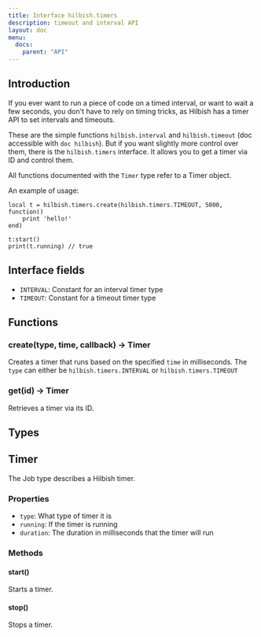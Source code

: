 ```yaml
---
title: Interface hilbish.timers
description: timeout and interval API
layout: doc
menu:
  docs:
    parent: "API"
---
```


## Introduction

If you ever want to run a piece of code on a timed interval, or want to wait
a few seconds, you don't have to rely on timing tricks, as Hilbish has a
timer API to set intervals and timeouts.

These are the simple functions `hilbish.interval` and `hilbish.timeout` (doc
accessible with `doc hilbish`). But if you want slightly more control over
them, there is the `hilbish.timers` interface. It allows you to get
a timer via ID and control them.

All functions documented with the `Timer` type refer to a Timer object.

An example of usage:
```
local t = hilbish.timers.create(hilbish.timers.TIMEOUT, 5000, function()
	print 'hello!'
end)

t:start()
print(t.running) // true
```

## Interface fields
- `INTERVAL`: Constant for an interval timer type
- `TIMEOUT`: Constant for a timeout timer type

## Functions
### create(type, time, callback) -> <a href="/Hilbish/docs/api/hilbish/hilbish.timers/#timer" style="text-decoration: none;">Timer</a>
Creates a timer that runs based on the specified `time` in milliseconds.
The `type` can either be `hilbish.timers.INTERVAL` or `hilbish.timers.TIMEOUT`

### get(id) -> <a href="/Hilbish/docs/api/hilbish/hilbish.timers/#timer" style="text-decoration: none;">Timer</a>
Retrieves a timer via its ID.

## Types
## Timer
The Job type describes a Hilbish timer.
### Properties
- `type`: What type of timer it is
- `running`: If the timer is running
- `duration`: The duration in milliseconds that the timer will run

### Methods
#### start()
Starts a timer.

#### stop()
Stops a timer.

